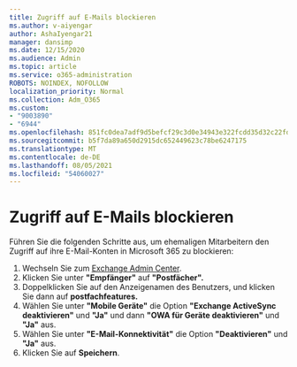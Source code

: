 ```yaml
---
title: Zugriff auf E-Mails blockieren
ms.author: v-aiyengar
author: AshaIyengar21
manager: dansimp
ms.date: 12/15/2020
ms.audience: Admin
ms.topic: article
ms.service: o365-administration
ROBOTS: NOINDEX, NOFOLLOW
localization_priority: Normal
ms.collection: Adm_O365
ms.custom:
- "9003890"
- "6944"
ms.openlocfilehash: 851fc0dea7adf9d5befcf29c3d0e34943e322fcdd35d32c22fd7d2c49a7eed0e
ms.sourcegitcommit: b5f7da89a650d2915dc652449623c78be6247175
ms.translationtype: MT
ms.contentlocale: de-DE
ms.lasthandoff: 08/05/2021
ms.locfileid: "54060027"
---
```

# <a name="block-access-to-email"></a>Zugriff auf E-Mails blockieren

Führen Sie die folgenden Schritte aus, um ehemaligen Mitarbeitern den Zugriff auf ihre E-Mail-Konten in Microsoft 365 zu blockieren:

1. Wechseln Sie zum [Exchange Admin Center](https://go.microsoft.com/fwlink/?linkid=2138629).
1. Klicken Sie unter **"Empfänger"** auf **"Postfächer".**
1. Doppelklicken Sie auf den Anzeigenamen des Benutzers, und klicken Sie dann auf **postfachfeatures.**
1. Wählen Sie unter **"Mobile Geräte"** die Option **"Exchange ActiveSync deaktivieren"** und **"Ja"** und dann **"OWA für Geräte deaktivieren"** und **"Ja"** aus.
1. Wählen Sie unter **"E-Mail-Konnektivität"** die Option **"Deaktivieren"** und **"Ja"** aus.
1. Klicken Sie auf **Speichern**.
